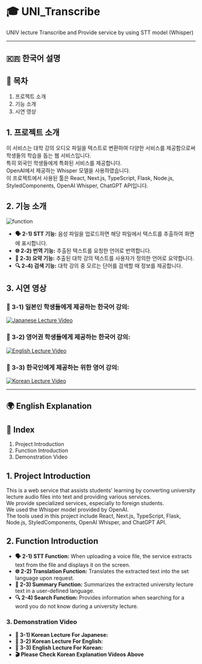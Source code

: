 # 🎓 UNI_Transcribe

UNIV lecture Transcribe and Provide service by using STT model (Whisper)

---

## 🇰🇷 한국어 설명

## 📑 목차
1. 프로젝트 소개
2. 기능 소개
3. 시연 영상

## 1. 프로젝트 소개
이 서비스는 대학 강의 오디오 파일을 텍스트로 변환하여 다양한 서비스를 제공함으로써 학생들의 학습을 돕는 웹 서비스입니다. </br>
특히 외국인 학생들에게 특화된 서비스를 제공합니다. </br>
OpenAI에서 제공하는 Whisper 모델을 사용하였습니다. </br>
이 프로젝트에서 사용된 툴은 React, Next.js, TypeScript, Flask, Node.js, StyledComponents, OpenAI Whisper, ChatGPT API입니다.</br>

## 2. 기능 소개
![function](https://github.com/user-attachments/assets/60e2d8f7-b110-4fec-815b-6cc0c5b9c8ed)

- **🗣️ 2-1) STT 기능:** 음성 파일을 업로드하면 해당 파일에서 텍스트를 추출하여 화면에 표시합니다.
- **🌐 2-2) 번역 기능:** 추출된 텍스트를 요청한 언어로 번역합니다.
- **📝 2-3) 요약 기능:** 추출된 대학 강의 텍스트를 사용자가 정의한 언어로 요약합니다.
- **🔍 2-4) 검색 기능:** 대학 강의 중 모르는 단어를 검색할 때 정보를 제공합니다.

## 3. 시연 영상
### **🎥 3-1) 일본인 학생들에게 제공하는 한국어 강의:** 

[![Japanese Lecture Video](https://github.com/user-attachments/assets/02106ec4-4bb6-4932-b630-795a6bd06790)](https://github.com/user-attachments/assets/02106ec4-4bb6-4932-b630-795a6bd06790)

### **🎥 3-2) 영어권 학생들에게 제공하는 한국어 강의:**

[![English Lecture Video](https://github.com/user-attachments/assets/5c1bc7ba-c689-42dc-a7cb-e32ca76582fc)](https://github.com/user-attachments/assets/5c1bc7ba-c689-42dc-a7cb-e32ca76582fc)

### **🎥 3-3) 한국인에게 제공하는 위한 영어 강의:**

[![Korean Lecture Video](https://github.com/user-attachments/assets/0cd448d0-47eb-45e7-9f11-c6a50b84a4b9)](https://github.com/user-attachments/assets/0cd448d0-47eb-45e7-9f11-c6a50b84a4b9)

---

## 🌍 English Explanation

## 📑 Index
1. Project Introduction
2. Function Introduction
3. Demonstration Video

## 1. Project Introduction
This is a web service that assists students' learning by converting university lecture audio files into text and providing various services. </br>
We provide specialized services, especially to foreign students. </br>
We used the Whisper model provided by OpenAI. </br>
The tools used in this project include React, Next.js, TypeScript, Flask, Node.js, StyledComponents, OpenAI Whisper, and ChatGPT API.</br>

## 2. Function Introduction

- **🗣️ 2-1) STT Function:** When uploading a voice file, the service extracts text from the file and displays it on the screen.
- **🌐 2-2) Translation Function:** Translates the extracted text into the set language upon request.
- **📝 2-3) Summary Function:** Summarizes the extracted university lecture text in a user-defined language.
- **🔍 2-4) Search Function:** Provides information when searching for a word you do not know during a university lecture.

### 3. Demonstration Video
- **🎥 3-1) Korean Lecture For Japanese:** 
- **🎥 3-2) Korean Lecture For English:** 
- **🎥 3-3) English Lecture For Korean:**
- **🎬 Please Check Korean Explanation Videos Above**
